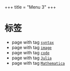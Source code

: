+++
title = "Menu 3"
+++

# 标签

* page with tag [`syntax`](/tag/syntax/)
* page with tag [`image`](/tag/image/)
* page with tag [`code`](/tag/code/)
* page with tag [`Julia`](/tag/Julia/)
* page with tag [`Mathematica`](/tag/Mathematica/)


